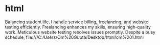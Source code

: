 # html
Balancing student life, I handle service billing, freelancing, and website testing efficiently. Freelancing enhances my skills, ensuring high-quality work. Meticulous website testing resolves issues promptly. Despite a busy schedule, file:///C:/Users/Om%20Gupta/Desktop/html/om%201.html

